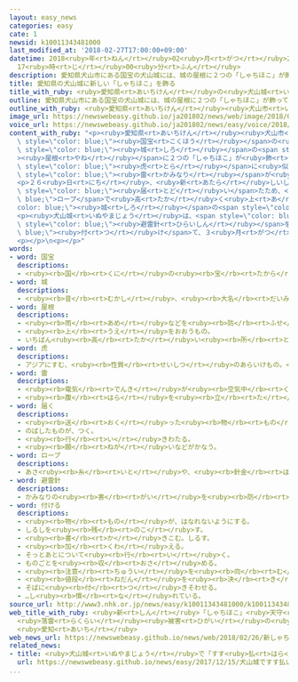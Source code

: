 ```yaml
---
layout: easy_news
categories: easy
cate: 1
newsid: k10011343481000
last_modified_at: '2018-02-27T17:00:00+09:00'
datetime: 2018<ruby>年<rt>ねん</rt></ruby>02<ruby>月<rt>がつ</rt></ruby>27<ruby>日<rt>にち</rt></ruby>
  17<ruby>時<rt>じ</rt></ruby>00<ruby>分<rt>ふん</rt></ruby>
description: 愛知県犬山市にある国宝の犬山城には、城の屋根に２つの「しゃちほこ」が飾ってありました。
title: 愛知県の犬山城に新しい「しゃちほこ」を飾る
title_with_ruby: <ruby>愛知県<rt>あいちけん</rt></ruby>の<ruby>犬山城<rt>いぬやまじょう</rt></ruby>に<ruby>新<rt>あたら</rt></ruby>しい「しゃちほこ」を<ruby>飾<rt>かざ</rt></ruby>る
outline: 愛知県犬山市にある国宝の犬山城には、城の屋根に２つの「しゃちほこ」が飾ってありました。
outline_with_ruby: <ruby>愛知県<rt>あいちけん</rt></ruby><ruby>犬山市<rt>いぬやまし</rt></ruby>にある<ruby>国宝<rt>こくほう</rt></ruby>の<ruby>犬山城<rt>いぬやまじょう</rt></ruby>には、<ruby>城<rt>しろ</rt></ruby>の<ruby>屋根<rt>やね</rt></ruby>に２つの「しゃちほこ」が<ruby>飾<rt>かざ</rt></ruby>ってありました。
image_url: https://newswebeasy.github.io/ja201802/news/web/image/2018/02/26/K10011343481_1802261127_1802261128_01_02.jpg
voice_url: https://newswebeasy.github.io/ja201802/news/easy/voice/2018/02/27/k10011343481000.mp3
content_with_ruby: "<p><ruby>愛知県<rt>あいちけん</rt></ruby><ruby>犬山市<rt>いぬやまし</rt></ruby>にある<span\
  \ style=\"color: blue;\"><ruby>国宝<rt>こくほう</rt></ruby></span>の<ruby>犬山城<rt>いぬやまじょう</rt></ruby>には、<span\
  \ style=\"color: blue;\"><ruby>城<rt>しろ</rt></ruby></span>の<span style=\"color: blue;\"\
  ><ruby>屋根<rt>やね</rt></ruby></span>に２つの「しゃちほこ」が<ruby>飾<rt>かざ</rt></ruby>ってありました。しゃちほこは、<ruby>頭<rt>あたま</rt></ruby>が<span\
  \ style=\"color: blue;\"><ruby>虎<rt>とら</rt></ruby></span>に<ruby>似<rt>に</rt></ruby>ていて<ruby>体<rt>からだ</rt></ruby>は<ruby>魚<rt>さかな</rt></ruby>の<ruby>形<rt>かたち</rt></ruby>をしています。<ruby>去年<rt>きょねん</rt></ruby>の<ruby>夏<rt>なつ</rt></ruby>、<span\
  \ style=\"color: blue;\"><ruby>雷<rt>かみなり</rt></ruby></span>が<ruby>落<rt>お</rt></ruby>ちて１つが<ruby>壊<rt>こわ</rt></ruby>れました。</p>\n\
  <p>２６<ruby>日<rt>にち</rt></ruby>、<ruby>新<rt>あたら</rt></ruby>しいしゃちほこが<ruby>犬山城<rt>いぬやまじょう</rt></ruby>に<span\
  \ style=\"color: blue;\"><ruby>届<rt>とど</rt></ruby>い</span>たため、<span style=\"color:\
  \ blue;\">ロープ</span>で<ruby>高<rt>たか</rt></ruby>く<ruby>上<rt>あ</rt></ruby>げて<span style=\"\
  color: blue;\"><ruby>城<rt>しろ</rt></ruby></span>の<span style=\"color: blue;\"><ruby>屋根<rt>やね</rt></ruby></span>に<ruby>飾<rt>かざ</rt></ruby>りました。しゃちほこの<ruby>長<rt>なが</rt></ruby>さは１ｍ５０ｃｍぐらいあります。</p>\n\
  <p><ruby>犬山城<rt>いぬやまじょう</rt></ruby>は、<span style=\"color: blue;\"><ruby>雷<rt>かみなり</rt></ruby></span>がまた<ruby>落<rt>お</rt></ruby>ちないように<ruby>高<rt>たか</rt></ruby>い<ruby>所<rt>ところ</rt></ruby>に<span\
  \ style=\"color: blue;\"><ruby>避雷針<rt>ひらいしん</rt></ruby></span>を<span style=\"color:\
  \ blue;\"><ruby>付<rt>つ</rt></ruby>け</span>て、３<ruby>月<rt>がつ</rt></ruby>１７<ruby>日<rt>にち</rt></ruby>からみんなに<ruby>見<rt>み</rt></ruby>せる<ruby>予定<rt>よてい</rt></ruby>です。</p>\n\
  <p></p>\n<p></p>"
words:
- word: 国宝
  descriptions:
  - <ruby><rb>国</rb><rt>くに</rt></ruby>の<ruby><rb>宝</rb><rt>たから</rt></ruby>。<ruby><rb>特</rb><rt>とく</rt></ruby>に、<ruby><rb>国</rb><rt>くに</rt></ruby>が<ruby><rb>指定</rb><rt>してい</rt></ruby>し、<ruby><rb>保護</rb><rt>ほご</rt></ruby>している<ruby><rb>建物</rb><rt>たてもの</rt></ruby>・<ruby><rb>彫刻</rb><rt>ちょうこく</rt></ruby>・<ruby><rb>絵</rb><rt>え</rt></ruby>など。
- word: 城
  descriptions:
  - <ruby><rb>昔</rb><rt>むかし</rt></ruby>、<ruby><rb>大名</rb><rt>だいみょう</rt></ruby>などが、<ruby><rb>敵</rb><rt>てき</rt></ruby>を<ruby><rb>防</rb><rt>ふせ</rt></ruby>ぐために<ruby><rb>造</rb><rt>つく</rt></ruby>った<ruby><rb>大</rb><rt>おお</rt></ruby>がかりな<ruby><rb>建物</rb><rt>たてもの</rt></ruby>。
- word: 屋根
  descriptions:
  - <ruby><rb>雨</rb><rt>あめ</rt></ruby>などを<ruby><rb>防</rb><rt>ふせ</rt></ruby>ぐために、<ruby><rb>家</rb><rt>いえ</rt></ruby>をおおうもの。
  - <ruby><rb>上</rb><rt>うえ</rt></ruby>をおおうもの。
  - いちばん<ruby><rb>高</rb><rt>たか</rt></ruby>い<ruby><rb>所</rb><rt>ところ</rt></ruby>。
- word: 虎
  descriptions:
  - アジアにすむ、<ruby><rb>性質</rb><rt>せいしつ</rt></ruby>のあらいけもの。<ruby><rb>体</rb><rt>からだ</rt></ruby>は<ruby><rb>黄色</rb><rt>きいろ</rt></ruby>で、<ruby><rb>黒</rb><rt>くろ</rt></ruby>のしまがあり、きばや、つめがするどい。
- word: 雷
  descriptions:
  - <ruby><rb>電気</rb><rt>でんき</rt></ruby>が<ruby><rb>空気中</rb><rt>くうきちゅう</rt></ruby>を<ruby><rb>流</rb><rt>なが</rt></ruby>れ、<ruby><rb>強</rb><rt>つよ</rt></ruby>い<ruby><rb>光</rb><rt>ひかり</rt></ruby>と、<ruby><rb>大</rb><rt>おお</rt></ruby>きな<ruby><rb>音</rb><rt>おと</rt></ruby>を<ruby><rb>出</rb><rt>だ</rt></ruby>すもの。
  - <ruby><rb>腹</rb><rt>はら</rt></ruby>を<ruby><rb>立</rb><rt>た</rt></ruby>ててどなりつけること。
- word: 届く
  descriptions:
  - <ruby><rb>送</rb><rt>おく</rt></ruby>った<ruby><rb>物</rb><rt>もの</rt></ruby>が<ruby><rb>着</rb><rt>つ</rt></ruby>く。
  - のばしたものが、つく。
  - <ruby><rb>行</rb><rt>い</rt></ruby>きわたる。
  - <ruby><rb>願</rb><rt>ねが</rt></ruby>いなどがかなう。
- word: ロープ
  descriptions:
  - あさ<ruby><rb>糸</rb><rt>いと</rt></ruby>や、<ruby><rb>針金</rb><rt>はりがね</rt></ruby>などを<ruby><rb>太</rb><rt>ふと</rt></ruby>くよった<ruby><rb>丈夫</rb><rt>じょうぶ</rt></ruby>なつな。
- word: 避雷針
  descriptions:
  - かみなりの<ruby><rb>害</rb><rt>がい</rt></ruby>を<ruby><rb>防</rb><rt>ふせ</rt></ruby>ぐために<ruby><rb>高</rb><rt>たか</rt></ruby>い<ruby><rb>建物</rb><rt>たてもの</rt></ruby>などの<ruby><rb>上</rb><rt>うえ</rt></ruby>に<ruby><rb>取</rb><rt>と</rt></ruby>り<ruby><rb>付</rb><rt>つ</rt></ruby>けた<ruby><rb>金属</rb><rt>きんぞく</rt></ruby>の<ruby><rb>棒</rb><rt>ぼう</rt></ruby>。かみなりが<ruby><rb>落</rb><rt>お</rt></ruby>ちると<ruby><rb>電流</rb><rt>でんりゅう</rt></ruby>がこの<ruby><rb>棒</rb><rt>ぼう</rt></ruby>を<ruby><rb>伝</rb><rt>つた</rt></ruby>って<ruby><rb>地中</rb><rt>ちちゅう</rt></ruby>に<ruby><rb>流</rb><rt>なが</rt></ruby>れる。
- word: 付ける
  descriptions:
  - <ruby><rb>物</rb><rt>もの</rt></ruby>が、はなれないようにする。
  - しるしを<ruby><rb>残</rb><rt>のこ</rt></ruby>す。
  - <ruby><rb>書</rb><rt>か</rt></ruby>きこむ。しるす。
  - <ruby><rb>加</rb><rt>くわ</rt></ruby>える。
  - そっとあとについて<ruby><rb>行</rb><rt>い</rt></ruby>く。
  - ものごとを<ruby><rb>収</rb><rt>おさ</rt></ruby>める。
  - <ruby><rb>注意</rb><rt>ちゅうい</rt></ruby>を<ruby><rb>向</rb><rt>む</rt></ruby>ける。
  - <ruby><rb>値段</rb><rt>ねだん</rt></ruby>を<ruby><rb>決</rb><rt>き</rt></ruby>める。
  - そばに<ruby><rb>付</rb><rt>つ</rt></ruby>きそわせる。
  - …し<ruby><rb>慣</rb><rt>な</rt></ruby>れている。
source_url: http://www3.nhk.or.jp/news/easy/k10011343481000/k10011343481000.html
web_title_with_ruby: <ruby>新<rt>しん</rt></ruby>「しゃちほこ」<ruby>天守<rt>てんしゅ</rt></ruby>に
  <ruby>落雷<rt>らくらい</rt></ruby><ruby>被害<rt>ひがい</rt></ruby>の<ruby>犬山城<rt>いぬやまじょう</rt></ruby>
  <ruby>愛知<rt>あいち</rt></ruby>
web_news_url: https://newswebeasy.github.io/news/web/2018/02/26/新しゃちほこ天守に-落雷被害の犬山城-愛知
related_news:
- title: <ruby>犬山城<rt>いぬやまじょう</rt></ruby>で「すす<ruby>払<rt>はら</rt></ruby>い」　<ruby>今年<rt>ことし</rt></ruby>の<ruby>汚<rt>よご</rt></ruby>れを<ruby>掃除<rt>そうじ</rt></ruby>する
  url: https://newswebeasy.github.io/news/easy/2017/12/15/犬山城ですす払い-今年の汚れを掃除する
...
```

